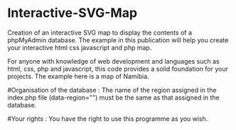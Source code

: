 # Interactive-SVG-Map
Creation of an interactive SVG map to display the contents of a phpMyAdmin database. The example in this publication will help you create your interactive html css javascript and php map.

For anyone with knowledge of web development and languages such as html, css, php and javascript, this code provides a solid foundation for your projects. The example here is a map of Namibia.

#Organisation of the database :
The name of the region assigned in the index.php file (data-region="") must be the same as that assigned in the database.

#Your rights :
You have the right to use this programme as you wish.

